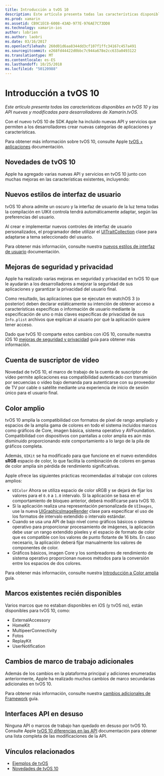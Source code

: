 ```yaml
---
title: Introducción a tvOS 10
description: Este artículo presenta todas las características disponibles en tvOS 10 y las API nuevas y modificadas para desarrolladores de Xamarin.tvOS.
ms.prod: xamarin
ms.assetid: CB9C1EC8-6008-43AD-977E-976AE7C73DD8
ms.technology: xamarin-ios
author: lobrien
ms.author: laobri
ms.date: 03/16/2017
ms.openlocfilehash: 260d01d6aa8344dd3cf107f1ffc34167c457a491
ms.sourcegitcommit: e268fd44422d0bbc7c944a678e2cc633a0493122
ms.translationtype: MT
ms.contentlocale: es-ES
ms.lasthandoff: 10/25/2018
ms.locfileid: "50120988"
---
```

# <a name="introduction-to-tvos-10"></a>Introducción a tvOS 10

_Este artículo presenta todas las características disponibles en tvOS 10 y las API nuevas y modificadas para desarrolladores de Xamarin.tvOS._

Con el nuevo tvOS 10 de SDK Apple ha incluido nuevas API y servicios que permiten a los desarrolladores crear nuevas categorías de aplicaciones y características. 

Para obtener más información sobre tvOS 10, consulte Apple [tvOS + aplicaciones](https://developer.apple.com/tvos/) documentación.

## <a name="whats-new-in-tvos-10"></a>Novedades de tvOS 10

Apple ha agregado varias nuevas API y servicios en tvOS 10 junto con muchas mejoras en las características existentes, incluyendo:

## <a name="new-user-interface-styles"></a>Nuevos estilos de interfaz de usuario

tvOS 10 ahora admite un oscuro y la interfaz de usuario de la luz tema todas la compilación en UIKit controla tendrá automáticamente adaptar, según las preferencias del usuario.

Al crear e implementar nuevos controles de interfaz de usuario personalizados, el programador debe utilizar el [UITraitCollection](https://developer.apple.com/reference/uikit/uitraitcollection) clase para adaptarse a tema seleccionado del usuario.

Para obtener más información, consulte nuestra [nuevos estilos de interfaz de usuario](~/ios/tvos/platform/user-interface-styles.md) documentación.

## <a name="security-and-privacy-enhancements"></a>Mejoras de seguridad y privacidad

Apple ha realizado varias mejoras en seguridad y privacidad en tvOS 10 que le ayudarán a los desarrolladores a mejorar la seguridad de sus aplicaciones y garantizar la privacidad del usuario final.

Como resultado, las aplicaciones que se ejecutan en watchOS 3 (o posterior) deben declarar estáticamente su intención de obtener acceso a características específicas o información de usuario mediante la especificación de uno o más claves específicas de privacidad de sus `Info.plist` archivos que explican al usuario por qué la aplicación quiere tener acceso.

Dado que tvOS 10 comparte estos cambios con iOS 10, consulte nuestra iOS 10 [mejoras de seguridad y privacidad](~/ios/app-fundamentals/security-privacy.md) guía para obtener más información.

## <a name="video-subscriber-account"></a>Cuenta de suscriptor de vídeo

Novedad de tvOS 10, el marco de trabajo de la cuenta de suscriptor de vídeo permite aplicaciones esa compatibilidad autenticado con transmisión por secuencias o vídeo bajo demanda para autenticarse con su proveedor de TV por cable o satélite mediante una experiencia de inicio de sesión único para el usuario final.

<!--To find out more, please see our [Video Subscriber Account](~/ios/platform-features/introduction-to-ios10/video-subscriber-account/) guide.-->

## <a name="wide-color"></a>Color amplio

tvOS 10 amplía la compatibilidad con formatos de píxel de rango ampliado y espacios de la amplia gama de colores en todo el sistema incluidos marcos como gráficos de Core, imagen básica, sistema operativo y AVFoundation. Compatibilidad con dispositivos con pantallas a color amplia es aún más disminuido proporcionando este comportamiento a lo largo de la pila de gráficos completa.

Además, `UIKit` se ha modificado para que funcione en el nuevo extendidos **sRGB** espacio de color, lo que facilita la combinación de colores en gamas de color amplia sin pérdida de rendimiento significativas.

Apple ofrece las siguientes prácticas recomendadas al trabajar con colores amplios:

 - `UIColor` Ahora se utiliza espacio de color sRGB y se dejará de fijar los valores para el `0.0` a `1.0` intervalo. Si la aplicación se basa en el comportamiento de bloqueo anterior, deberá modificarse para tvOS 10.
 - Si la aplicación realiza una representación personalizada de `UIImages`, use la nueva [UIGraphicsImageRender](https://developer.apple.com/reference/uikit/uigraphicsimagerenderer) clase para especificar el uso de los formatos de intervalo extendido o intervalo estándar.
 - Cuando se usa una API de bajo nivel como gráficos básicos o sistema operativo para proporcionar procesamiento de imágenes, la aplicación debe usar un rango extendido píxeles y el espacio de formato de color que es compatible con los valores de punto flotante de 16 bits. En caso necesario, la aplicación deberá fijar manualmente los valores de componentes de color.
 - Gráficos básicos, imagen Core y los sombreadores de rendimiento de sistema operativo proporcionan nuevos métodos para la conversión entre los espacios de dos colores.

Para obtener más información, consulte nuestra [Introducción a Color amplia](~/ios/platform/wide-color.md) guía.

## <a name="newly-available-existing-frameworks"></a>Marcos existentes recién disponibles

Varios marcos que no estaban disponibles en iOS (y tvOS no), están disponibles para tvOS 10, como:

 - ExternalAccessory
 - HomeKit
 - MultipeerConnectivity
 - Fotos
 - ReplayKit
 - UserNotification

## <a name="additional-framework-changes"></a>Cambios de marco de trabajo adicionales

Además de los cambios en la plataforma principal y adiciones enumeradas anteriormente, Apple ha realizado muchos cambios de marco secundarias adicionales en tvOS 10.

Para obtener más información, consulte nuestra [cambios adicionales de Framework](~/ios/tvos/platform/introduction-to-tvos10/additional-framework-changes.md) guía.

## <a name="deprecated-apis"></a>Interfaces API en desuso

Ninguna API o marcos de trabajo han quedado en desuso por tvOS 10. Consulte Apple [tvOS 10 diferencias en las API](https://developer.apple.com/library/prerelease/content/releasenotes/General/tvOS10APIDiffs/index.html) documentación para obtener una lista completa de las modificaciones de la API.



## <a name="related-links"></a>Vínculos relacionados

- [Ejemplos de tvOS](https://developer.xamarin.com/samples/tvos/all/)
- [Novedades de tvOS 10](https://developer.apple.com/library/prerelease/content/releasenotes/General/WhatsNewinTVOS/Articles/tvOS10.html#//apple_ref/doc/uid/TP40017259-SW1)
